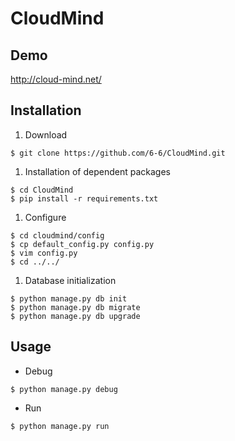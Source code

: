 # CloudMind
## Demo
 http://cloud-mind.net/
 
## Installation
 1. Download
 
 ```
 $ git clone https://github.com/6-6/CloudMind.git
 ```
 
 1. Installation of dependent packages
 
 ```
 $ cd CloudMind
 $ pip install -r requirements.txt 
 ```
 
 1. Configure
 
 ```
 $ cd cloudmind/config
 $ cp default_config.py config.py 
 $ vim config.py 
 $ cd ../../
 ```
 
 1. Database initialization
 
 ```
 $ python manage.py db init
 $ python manage.py db migrate
 $ python manage.py db upgrade
 ```
 
## Usage

 * Debug
 
 ```
 $ python manage.py debug
 ```
 
 * Run
 
 ```
 $ python manage.py run
 ```

